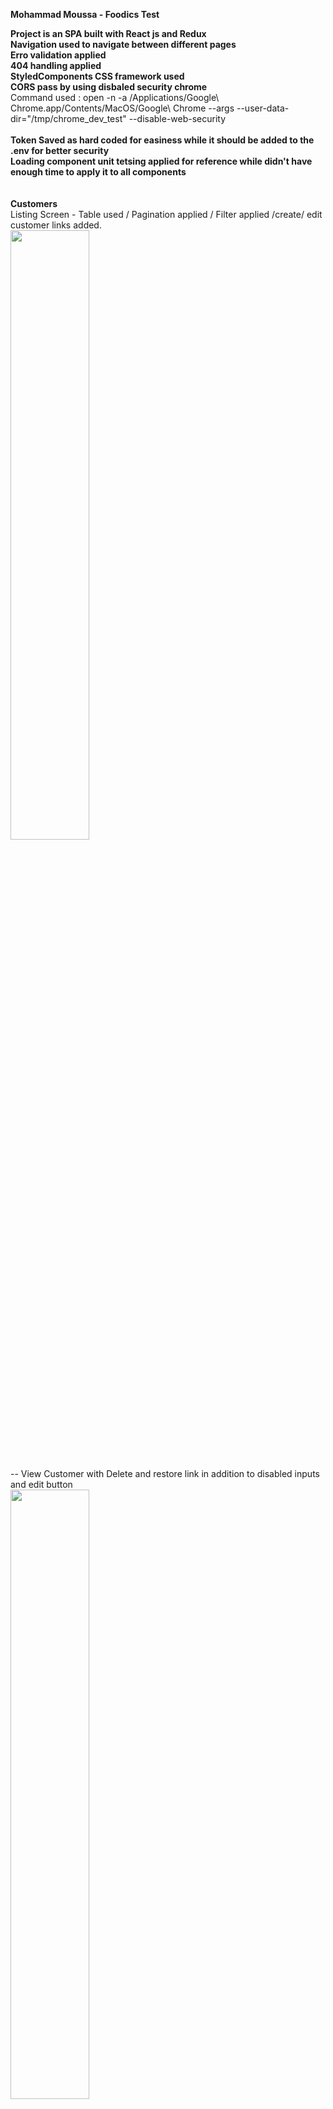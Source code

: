 **Mohammad Moussa - Foodics Test**

**Project is an SPA built with React js and Redux**<br/>
**Navigation used to navigate between different pages**<br/>
**Erro validation applied**<br/>
**404 handling applied**<br/>
**StyledComponents CSS framework used**<br/>
**CORS pass by using disbaled security chrome**<br/>
Command used : open -n -a /Applications/Google\ Chrome.app/Contents/MacOS/Google\ Chrome --args --user-data-dir="/tmp/chrome_dev_test" --disable-web-security<br/><br/>
**Token Saved as hard coded for easiness while it should be added to the .env for better security**<br/>
**Loading component unit tetsing applied for reference while didn't have enough time to apply it to all components**<br/>
<br/><br/>
**Customers**<br/>
Listing Screen - Table used / Pagination applied / Filter applied /create/ edit customer links added.<br/>
<img src="https://github.com/mohmmadmoussa1988/foodics_test/blob/master/readme/customers_list.png" width="50%"><br/><br/>

-- View Customer with Delete and restore link in addition to disabled inputs and edit button<br/>
<img src="https://github.com/mohmmadmoussa1988/foodics_test/blob/master/readme/view_customer.png" width="50%"><br/><br/>

-- Edit Customer<br/>
<img src="https://github.com/mohmmadmoussa1988/foodics_test/blob/master/readme/edit_customer.png" width="50%"><br/><br/>

-- Add New Customer<br/>
<img src="https://github.com/mohmmadmoussa1988/foodics_test/blob/master/readme/add_new_customer.png" width="50%"><br/><br/>
<br/>

**Products**<br/>
Listing Screen - Table used / Pagination applied / Filter applied /create/ edit Products links added.<br/>
<img src="https://github.com/mohmmadmoussa1988/foodics_test/blob/master/readme/products.png" width="50%"><br/><br/>

-- View Products with Delete and restore link in addition to disabled inputs and edit button<br/>
<img src="https://github.com/mohmmadmoussa1988/foodics_test/blob/master/readme/view_product.png" width="50%"><br/><br/>

-- Edit Products with active and deactivate toggle<br/>
<img src="https://github.com/mohmmadmoussa1988/foodics_test/blob/master/readme/edit_product.png" width="50%"><br/><br/>

-- Add New Product<br/>
<img src="https://github.com/mohmmadmoussa1988/foodics_test/blob/master/readme/add_new_product.png" width="50%"><br/><br/>
<br/>

**Categories**<br/>
Listing Screen - Table used / Pagination applied / Filter applied /create/ edit Products links added / Sorting Link<br/>
<img src="https://github.com/mohmmadmoussa1988/foodics_test/blob/master/readme/categories_list.png" width="50%"><br/><br/>

-- View Category with Delete and restore link in addition to disabled inputs and edit button and Sorting Link<br/>
<img src="https://github.com/mohmmadmoussa1988/foodics_test/blob/master/readme/view_category.png" width="50%"><br/><br/>

-- Edit Category with active and deactivate toggle<br/>
<img src="https://github.com/mohmmadmoussa1988/foodics_test/blob/master/readme/edit_category.png" width="50%"><br/><br/>

-- Add New Category<br/>
<img src="https://github.com/mohmmadmoussa1988/foodics_test/blob/master/readme/add_new_category.png" width="50%"><br/><br/>
<br/>
**Sorting Categories**<br/>

Drag and drop sorting functionality applied on grid layout and saved to Menu_display as requested , sorting will stay even if reload the application.<br/>

-- Before Sorting<br/>
<img src="https://github.com/mohmmadmoussa1988/foodics_test/blob/master/readme/before_sorting_categories.png" width="50%"><br/><br/>

-- After Sorting<br/>
<img src="https://github.com/mohmmadmoussa1988/foodics_test/blob/master/readme/sorted_categories.png" width="50%"><br/><br/>
<br/>
**404 Not Found**<br/>
<img src="https://github.com/mohmmadmoussa1988/foodics_test/blob/master/readme/44_not_found.png" width="50%"><br/><br/><br/>


**Testing result sample**<br/><br/>
<img src="https://github.com/mohmmadmoussa1988/foodics_test/blob/master/readme/tests.png" width="50%">


